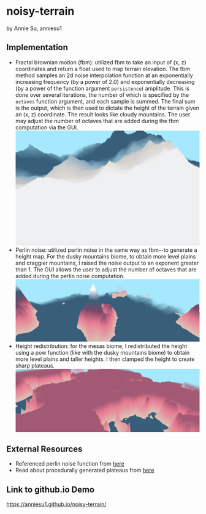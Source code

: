 # noisy-terrain
by Annie Su, anniesu1

## Implementation
- Fractal brownian motion (fbm): utilized fbm to take an input of (x, z) coordinates and return a float used to map terrain elevation. The fbm method samples an 2d noise interpolation function at an exponentially increasing frequency (by a power of 2.0) and exponentially decreasing (by a power of the function argument `persistence`) amplitude. This is done over several iterations, the number of which is specified by the `octaves` function argument, and each sample is summed. The final sum is the output, which is then used to dictate the height of the terrain given an (x, z) coordinate. The result looks like cloudy mountains. The user may adjust the number of octaves that are added during the fbm computation via the GUI. 
![](watercolor_mountains.png)
- Perlin noise: utilized perlin noise in the same way as fbm--to generate a height map. For the dusky mountains biome, to obtain more level plains and craggier mountains, I raised the noise output to an exponent greater than 1. The GUI allows the user to adjust the number of octaves that are added during the perlin noise computation. 
![](dusky_mountains.png)
- Height redistribution: for the mesas biome, I redistributed the height using a pow function (like with the dusky mountains biome) to obtain more level plains and taller heights. I then clamped the height to create sharp plateaus. 
![](mesas.png)

## External Resources
- Referenced perlin noise function from [here](https://gist.github.com/patriciogonzalezvivo/670c22f3966e662d2f83)
- Read about procedurally generated plateaus from [here](https://www.seedofandromeda.com/blogs/58-procedural-heightmap-terrain-generation)

## Link to github.io Demo
https://anniesu1.github.io/noisy-terrain/
